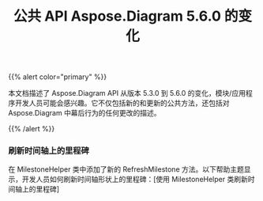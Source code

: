 ﻿---
title: 公共 API Aspose.Diagram 5.6.0 的变化
type: docs
weight: 40
url: /zh/java/public-api-changes-in-aspose-diagram-5-6-0/
---
{{% alert color="primary" %}} 

本文档描述了 Aspose.Diagram API 从版本 5.3.0 到 5.6.0 的变化，模块/应用程序开发人员可能会感兴趣。它不仅包括新的和更新的公共方法，还包括对 Aspose.Diagram 中幕后行为的任何更改的描述。

{{% /alert %}} 
### **刷新时间轴上的里程碑**
在 MilestoneHelper 类中添加了新的 RefreshMilestone 方法。以下帮助主题显示，开发人员如何刷新时间轴形状上的里程碑：[使用 MilestoneHelper 类刷新时间轴上的里程碑]